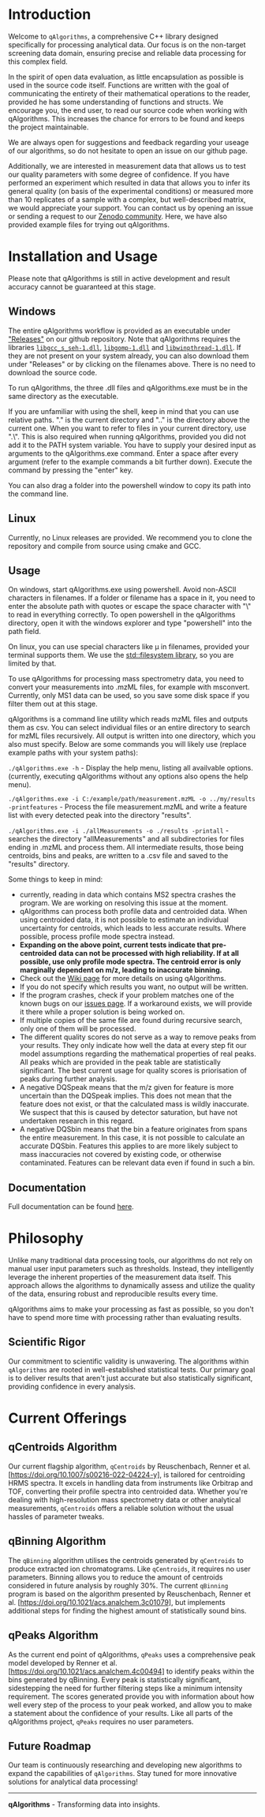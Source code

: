 # Introduction

Welcome to `qAlgorithms`, a comprehensive C++ library designed specifically 
for processing analytical data. Our focus is on the non-target screening data domain, ensuring 
precise and reliable data processing for this complex field.

In the spirit of open data evaluation, as little encapsulation as possible is used in the
source code itself. Functions are written with the goal of communicating the entirety of
their mathematical operations to the reader, provided he has some understanding of functions and structs.
We encourage you, the end user, to read our source code when working with qAlgorithms. This
increases the chance for errors to be found and keeps the project maintainable.

We are always open for suggestions and feedback regarding your useage of our algorithms,
so do not hesitate to open an issue on our github page.

Additionally, we are interested in measurement data that allows us to test our quality
parameters with some degree of confidence. If you have performed an experiment which
resulted in data that allows you to infer its general quality (on basis of the experimental
conditions) or measured more than 10 replicates of a sample with a complex, but well-described
matrix, we would appreciate your support. You can contact us by opening an issue or sending
a request to our [Zenodo community](https://zenodo.org/communities/nontarget). Here, we have
also provided example files for trying out qAlgorithms.

# Installation and Usage
Please note that qAlgorithms is still in active development and result accuracy
cannot be guaranteed at this stage. 

## Windows
The entire qAlgorithms workflow is provided as an executable under ["Releases"](https://github.com/odea-project/qAlgorithms/releases) 
on our github repository. Note that qAlgorithms requires the libraries 
[`libgcc_s_seh-1.dll`](https://github.com/odea-project/qAlgorithms/releases/download/v0.1.1.beta/libgcc_s_seh-1.dll), [`libgomp-1.dll`](https://github.com/odea-project/qAlgorithms/releases/download/v0.1.1.beta/libgomp-1.dll) 
and [`libwinpthread-1.dll`](https://github.com/odea-project/qAlgorithms/releases/download/v0.1.1.beta/libwinpthread-1.dll). If they are not present on your system already, you can also download them under "Releases" 
or by clicking on the filenames above. There is no need to download the source code.

To run qAlgorithms, the three .dll files and qAlgorithms.exe must be in the same directory
as the executable.

If you are unfamiliar with using the shell, keep in mind that you can use relative paths. "." is
the current directory and ".." is the directory above the current one. When you want to refer to 
files in your current directory, use ".\\". This is also required when running qAlgorithms, provided
you did not add it to the PATH system variable. You have to supply your desired input as arguments to the
qAlgorithms.exe command. Enter a space after every argument (refer to the example commands a bit further down).
Execute the command by pressing the "enter" key.

You can also drag a folder into the powershell window to copy its path into the command line. 

## Linux
Currently, no Linux releases are provided. We recommend you to clone the repository
and compile from source using cmake and GCC.

## Usage
On windows, start qAlgorithms.exe using powershell. Avoid non-ASCII characters in 
filenames. If a folder or filename has a space in it, you need to enter the absolute
path with quotes or escape the space character with "\\" to read in everything correctly.
To open powershell in the qAlgorithms directory, open it with the windows explorer and type 
"powershell" into the path field.

On linux, you can use special characters like µ in filenames, provided your terminal supports
them. We use the [std::filesystem library](https://en.cppreference.com/w/cpp/filesystem), so you are limited by that.

To use qAlgorithms for processing mass spectrometry data, you need to convert your
measurements into .mzML files, for example with msconvert. Currently, only MS1 
data can be used, so you save some disk space if you filter them out at this stage.

qAlgorithms is a command line utility which reads mzML files and outputs them
as csv. You can select individual files or an entire directory to search for
mzML files recursively. All output is written into one directory, which you also
must specify. Below are some commands you will likely use (replace example paths with your system paths):

`./qAlgorithms.exe -h` - Display the help menu, listing all availvable options. (currently,
executing qAlgorithms without any options also opens the help menu).

`./qAlgorithms.exe -i C:/example/path/measurement.mzML -o ../my/results -printfeatures` - 
Process the file measurement.mzML and write a feature list with every detected peak
into the directory "results".

`./qAlgorithms.exe -i ./allMeasurements -o ./results -printall` - searches the directory
"allMeasurements" and all subdirectories for files ending in .mzML and process them.
All intermediate results, those being centroids, bins and peaks, are written to a .csv 
file and saved to the "results" directory. 

Some things to keep in mind:
* currently, reading in data which contains MS2 spectra crashes the program.
  We are working on resolving this issue at the moment.
* qAlgorithms can process both profile data and centroided data. When using
  centroided data, it is not possible to estimate an individual uncertainty
  for centroids, which leads to less accurate results. Where possible, process
  profile mode spectra instead.
* **Expanding on the above point, current tests indicate that pre-centroided**
  **data can not be processed with high reliability. If at all possible, use**
  **only profile mode spectra. The centroid error is only marginally dependent on m/z, leading to inaccurate binning.**
* Check out the [Wiki page](https://github.com/odea-project/qAlgorithms/wiki/Questions-regarding-the-use-of-qAlgorithms) for more details on using qAlgorithms.
* If you do not specify which results you want, no output will be written.
* If the program crashes, check if your problem matches one of the known bugs on our
  [issues page](https://github.com/odea-project/qAlgorithms/issues). If a workaround exists,
  we will provide it there while a proper solution is being worked on.
* If multiple copies of the same file are found during recursive search,
  only one of them will be processed.
* The different quality scores do not serve as a way to remove peaks from
  your results. They only indicate how well the data at every step fit our
  model assumptions regarding the mathematical properties of real peaks.
  All peaks which are provided in the peak table are statistically significant.
  The best current usage for quality scores is priorisation of peaks 
  during further analysis.
* A negative DQSpeak means that the m/z given for feature is more uncertain than the DQSpeak 
  implies. This does not mean that the feature does not exist, or that the calculated
  mass is wildly inaccurate. We suspect that this is caused by detector saturation,
  but have not undertaken research in this regard.
* A negative DQSbin means that the bin a feature originates from spans the entire measurement.
  In this case, it is not possible to calculate an accurate DQSbin. Features this applies to are 
  more likely subject to mass inaccuracies not covered by existing code, or otherwise contaminated.
  Features can be relevant data even if found in such a bin.

## Documentation
Full documentation can be found [here](https://odea-project.github.io/qAlgorithms/html/).

# Philosophy
Unlike many traditional data processing tools, our algorithms do not rely on manual user input 
parameters such as thresholds. Instead, they intelligently leverage the inherent properties of 
the measurement data itself. This approach allows the algorithms to dynamically assess and 
utilize the quality of the data, ensuring robust and reproducible results every time.

qAlgorithms aims to make your processing as fast as possible, so you don't have to spend more
time with processing rather than evaluating results.

## Scientific Rigor
Our commitment to scientific validity is unwavering. The algorithms within `qAlgorithms` are 
rooted in well-established statistical tests. Our primary goal is to deliver results that 
aren't just accurate but also statistically significant, providing confidence in every analysis.

# Current Offerings

## qCentroids Algorithm
Our current flagship algorithm, `qCentroids` by Reuschenbach, Renner et al. 
[https://doi.org/10.1007/s00216-022-04224-y], is tailored for centroiding HRMS 
spectra. It excels in handling data from instruments like Orbitrap and TOF, 
converting their profile spectra into centroided data. Whether you're dealing with 
high-resolution mass spectrometry data or other analytical measurements, `qCentroids` 
offers a reliable solution without the usual hassles of parameter tweaks.

## qBinning Algorithm
The `qBinning` algorithm utilises the centroids generated by `qCentroids` to
produce extracted ion chromatograms. Like `qCentroids`, it requires no user
parameters. Binning allows you to reduce the amount of centroids considered
in future analysis by roughly 30%. The current `qBinning` program is based
on the algorithm presented by Reuschenbach, Renner et al. [https://doi.org/10.1021/acs.analchem.3c01079],
but implements additional steps for finding the highest amount of statistically
sound bins.

## qPeaks Algorithm
As the current end point of qAlgorithms, `qPeaks` uses a comprehensive peak model 
developed by Renner et al. [https://doi.org/10.1021/acs.analchem.4c00494] to 
identify peaks within the bins generated by qBinning. Every peak is statistically
significant, sidestepping the need for further filtering steps like a minimum
intensity requirement. The scores generated provide you with information about
how well every step of the process to your peak worked, and allow you to make
a statement about the confidence of your results. Like all parts of the qAlgorithms
project, `qPeaks` requires no user parameters.

## Future Roadmap
Our team is continuously researching and developing new algorithms to expand 
the capabilities of `qAlgorithms`. Stay tuned for more innovative solutions 
for analytical data processing!

---

**qAlgorithms** - Transforming data into insights.
